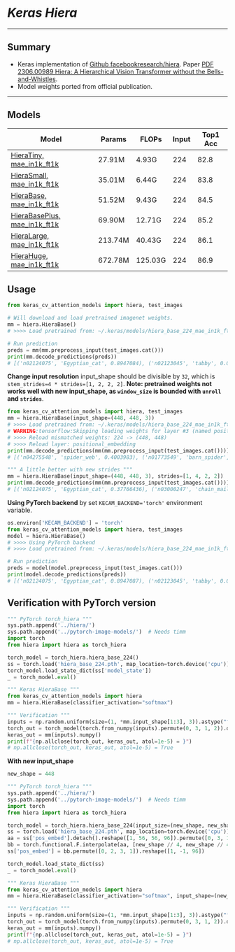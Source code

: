 # ___Keras Hiera___
***

## Summary
  - Keras implementation of [Github facebookresearch/hiera](https://github.com/facebookresearch/hiera). Paper [PDF 2306.00989 Hiera: A Hierarchical Vision Transformer without the Bells-and-Whistles](https://arxiv.org/pdf/2306.00989.pdf).
  - Model weights ported from official publication.
***

## Models
  | Model                        | Params  | FLOPs   | Input | Top1 Acc |
  | ---------------------------- | ------- | ------- | ----- | -------- |
  | [HieraTiny, mae_in1k_ft1k](https://github.com/leondgarse/keras_cv_attention_models/releases/download/hiera/hiera_tiny_224_mae_in1k_ft1k.h5)     | 27.91M  | 4.93G   | 224   | 82.8     |
  | [HieraSmall, mae_in1k_ft1k](https://github.com/leondgarse/keras_cv_attention_models/releases/download/hiera/hiera_small_224_mae_in1k_ft1k.h5)    | 35.01M  | 6.44G   | 224   | 83.8     |
  | [HieraBase, mae_in1k_ft1k](https://github.com/leondgarse/keras_cv_attention_models/releases/download/hiera/hiera_base_224_mae_in1k_ft1k.h5)     | 51.52M  | 9.43G   | 224   | 84.5     |
  | [HieraBasePlus, mae_in1k_ft1k](https://github.com/leondgarse/keras_cv_attention_models/releases/download/hiera/hiera_base_plus_224_mae_in1k_ft1k.h5) | 69.90M  | 12.71G  | 224   | 85.2     |
  | [HieraLarge, mae_in1k_ft1k](https://github.com/leondgarse/keras_cv_attention_models/releases/download/hiera/hiera_large_224_mae_in1k_ft1k.h5)    | 213.74M | 40.43G  | 224   | 86.1     |
  | [HieraHuge, mae_in1k_ft1k](https://github.com/leondgarse/keras_cv_attention_models/releases/download/hiera/hiera_huge_224_mae_in1k_ft1k.h5)     | 672.78M | 125.03G | 224   | 86.9     |
## Usage
  ```py
  from keras_cv_attention_models import hiera, test_images

  # Will download and load pretrained imagenet weights.
  mm = hiera.HieraBase()
  # >>>> Load pretrained from: ~/.keras/models/hiera_base_224_mae_in1k_ft1k.h5

  # Run prediction
  preds = mm(mm.preprocess_input(test_images.cat()))
  print(mm.decode_predictions(preds))
  # [('n02124075', 'Egyptian_cat', 0.8947084), ('n02123045', 'tabby', 0.006296753), ...]
  ```
  **Change input resolution** input_shape should be divisible by `32`, which is `stem_strides=4 * strides=[1, 2, 2, 2]`. **Note: pretrained weights not works well with new input_shape, as `window_size` is bounded with `unroll` and `strides`**.
  ```py
  from keras_cv_attention_models import hiera, test_images
  mm = hiera.HieraBase(input_shape=(448, 448, 3))
  # >>>> Load pretrained from: ~/.keras/models/hiera_base_224_mae_in1k_ft1k.h5
  # WARNING:tensorflow:Skipping loading weights for layer #3 (named positional_embedding) ...
  # >>>> Reload mismatched weights: 224 -> (448, 448)
  # >>>> Reload layer: positional_embedding
  print(mm.decode_predictions(mm(mm.preprocess_input(test_images.cat()))))
  # [('n04275548', 'spider_web', 0.4003983), ('n01773549', 'barn_spider', 0.10982952), ...]

  """ A little better with new strides """
  mm = hiera.HieraBase(input_shape=(448, 448, 3), strides=[1, 4, 2, 2])
  print(mm.decode_predictions(mm(mm.preprocess_input(test_images.cat()))))
  # [('n02124075', 'Egyptian_cat', 0.37766436), ('n03000247', 'chain_mail', 0.09813311), ...]
  ```
  **Using PyTorch backend** by set `KECAM_BACKEND='torch'` environment variable.
  ```py
  os.environ['KECAM_BACKEND'] = 'torch'
  from keras_cv_attention_models import hiera, test_images
  model = hiera.HieraBase()
  # >>>> Using PyTorch backend
  # >>>> Load pretrained from: ~/.keras/models/hiera_base_224_mae_in1k_ft1k.h5

  # Run prediction
  preds = model(model.preprocess_input(test_images.cat()))
  print(model.decode_predictions(preds))
  # [('n02124075', 'Egyptian_cat', 0.8947087), ('n02123045', 'tabby', 0.006296773), ...]
  ```
## Verification with PyTorch version
  ```py
  """ PyTorch torch_hiera """
  sys.path.append('../hiera/')
  sys.path.append('../pytorch-image-models/')  # Needs timm
  import torch
  from hiera import hiera as torch_hiera

  torch_model = torch_hiera.hiera_base_224()
  ss = torch.load('hiera_base_224.pth', map_location=torch.device('cpu'))
  torch_model.load_state_dict(ss['model_state'])
  _ = torch_model.eval()

  """ Keras HieraBase """
  from keras_cv_attention_models import hiera
  mm = hiera.HieraBase(classifier_activation="softmax")

  """ Verification """
  inputs = np.random.uniform(size=(1, *mm.input_shape[1:3], 3)).astype("float32")
  torch_out = torch_model(torch.from_numpy(inputs).permute(0, 3, 1, 2)).detach().numpy()
  keras_out = mm(inputs).numpy()
  print(f"{np.allclose(torch_out, keras_out, atol=1e-5) = }")
  # np.allclose(torch_out, keras_out, atol=1e-5) = True
  ```
  **With new input_shape**
  ```py
  new_shape = 448

  """ PyTorch torch_hiera """
  sys.path.append('../hiera/')
  sys.path.append('../pytorch-image-models/')  # Needs timm
  import torch
  from hiera import hiera as torch_hiera

  torch_model = torch_hiera.hiera_base_224(input_size=(new_shape, new_shape))
  ss = torch.load('hiera_base_224.pth', map_location=torch.device('cpu'))['model_state']
  aa = ss['pos_embed'].detach().reshape([1, 56, 56, 96]).permute([0, 3, 1, 2])
  bb = torch.functional.F.interpolate(aa, [new_shape // 4, new_shape // 4], mode='bilinear')
  ss['pos_embed'] = bb.permute([0, 2, 3, 1]).reshape([1, -1, 96])

  torch_model.load_state_dict(ss)
  _ = torch_model.eval()

  """ Keras HieraBase """
  from keras_cv_attention_models import hiera
  mm = hiera.HieraBase(classifier_activation="softmax", input_shape=(new_shape, new_shape, 3))

  """ Verification """
  inputs = np.random.uniform(size=(1, *mm.input_shape[1:3], 3)).astype("float32")
  torch_out = torch_model(torch.from_numpy(inputs).permute(0, 3, 1, 2)).detach().numpy()
  keras_out = mm(inputs).numpy()
  print(f"{np.allclose(torch_out, keras_out, atol=1e-5) = }")
  # np.allclose(torch_out, keras_out, atol=1e-5) = True
  ```
